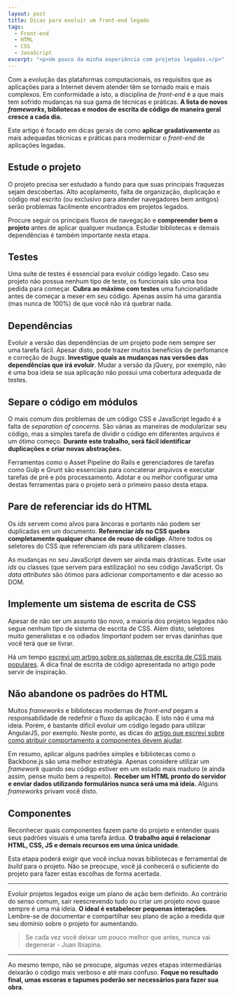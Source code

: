 ```yaml
---
layout: post
title: Dicas para evoluir um front-end legado
tags:
  - Front-end
  - HTML
  - CSS
  - JavaScript
excerpt: "<p>Um pouco da minha experiência com projetos legados.</p>"
---
```


Com a evolução das plataformas computacionais, os requisitos que as aplicações para a Internet devem atender têm se tornado mais e mais complexos. Em conformidade a isto, a disciplina de *front-end* é a que mais tem sofrido mudanças na sua gama de técnicas e práticas. **A lista de novos *frameworks*, bibliotecas e modos de escrita de código de maneira geral cresce a cada dia.**

Este artigo é focado em dicas gerais de como **aplicar gradativamente** as mais adequadas técnicas e práticas para modernizar o *front-end* de aplicações legadas.

## Estude o projeto

O projeto precisa ser estudado a fundo para que suas principais fraquezas sejam descobertas. Alto acoplamento, falta de organização, duplicação e código mal escrito (ou exclusivo para atender navegadores bem antigos) serão problemas facilmente encontrados em projetos legados.

Procure seguir os principais fluxos de navegação e **compreender bem o projeto** antes de aplicar qualquer mudança. Estudar bibliotecas e demais dependências é também importante nesta etapa.

## Testes

Uma suíte de testes é essencial para evoluir código legado. Caso seu projeto não possua nenhum tipo de teste, os funcionais são uma boa pedida para começar.  **Cubra ao máximo com testes** uma funcionalidade antes de começar a mexer em seu código. Apenas assim há uma garantia (mas nunca de 100%) de que você não irá quebrar nada.

## Dependências

Evoluir a versão das dependências de um projeto pode nem sempre ser uma tarefa fácil. Apesar disto, pode trazer muitos benefícios de perfomance e correção de *bugs*. **Investigue quais as mudanças nas versões das dependências que irá evoluir**. Mudar a versão da jQuery, por exemplo, não é uma boa ideia se sua aplicação não possui uma cobertura adequada de testes.

## Separe o código em módulos

O mais comum dos problemas de um código CSS e JavaScript legado é a falta de *separation of concerns*. São várias as maneiras de modularizar seu código, mas a simples tarefa de dividir o código em diferentes arquivos é um ótimo começo. **Durante este trabalho, será fácil identificar duplicações e criar novas abstrações.**

Ferramentas como o Asset Pipeline do Rails e gerenciadores de tarefas como Gulp e Grunt são essenciais para concatenar arquivos e executar tarefas de pré e pós processamento. Adotar e ou melhor configurar uma destas ferramentas para o projeto será o primeiro passo desta etapa.

## Pare de referenciar ids do HTML

Os *ids* servem como alvos para âncoras e portanto não podem ser duplicadas em um documento. **Referenciar *ids* no CSS quebra completamente qualquer chance de reuso de código**. Altere todos os seletores do CSS que referenciam *ids* para utilizarem classes.

As mudanças no seu JavaScript devem ser ainda mais drásticas. Evite usar *ids* ou classes (que servem para estilização) no seu código JavaScript. Os *data attributes* são ótimos para adicionar comportamento e dar acesso ao DOM.

## Implemente um sistema de escrita de CSS

Apesar de não ser um assunto tão novo, a maioria dos projetos legados não segue nenhum tipo de sistema de escrita de CSS. Além disto, seletores muito generalistas e os odiados *!important* podem ser ervas daninhas que você terá que se livrar.

Há um tempo [escrevi um artigo sobre os sistemas de escrita de CSS mais populares](http://tableless.com.br/oocss-smacss-bem-dry-css-afinal-como-escrever-css). A dica final de escrita de código apresentada no artigo pode servir de inspiração.

## Não abandone os padrões do HTML

Muitos *frameworks* e bibliotecas modernas de *front-end* pegam a responsabilidade de redefinir o fluxo da aplicação. E isto não é uma má ideia. Porém, é bastante difícil evoluir um código legado para utilizar AngularJS, por exemplo. Neste ponto, as dicas do [artigo que escrevi sobre como atribuir comportamento a componentes devem ajudar](/revisitando-como-atribuir-comportamento-a-componentes.html).

Em resumo, aplicar alguns padrões simples e bibliotecas como o Backbone.js são uma melhor estratégia. Apenas considere utilizar um *framework* quando seu código estiver em um estado mais maduro (e ainda assim, pense muito bem a respeito). **Receber um HTML pronto do servidor e enviar dados utilizando formulários nunca será uma má ideia.** Alguns *frameworks* privam você disto.

## Componentes

Reconhecer quais componentes fazem parte do projeto e entender quais seus padrões visuais é uma tarefa árdua. **O trabalho aqui é relacionar HTML, CSS, JS e demais recursos em uma única unidade**.

Esta etapa poderá exigir que você inclua novas bibliotecas e ferramental de *build* para o projeto. Não se preocupe, você já conhecerá o suficiente do projeto para fazer estas escolhas de forma acertada.

***

Evoluir projetos legados exige um plano de ação bem definido. Ao contrário do senso comum, sair reescrevendo tudo ou criar um projeto novo quase sempre é uma má ideia. **O ideal é estabelecer pequenas interações**. Lembre-se de documentar e compartilhar seu plano de ação a medida que seu domínio sobre o projeto for aumentando.

> Se cada vez você deixar um pouco melhor que antes, nunca vai degenerar - Juan Ibiapina.

***

Ao mesmo tempo, não se preocupe, algumas vezes etapas intermediárias deixarão o código mais verboso e até mais confuso. **Foque no resultado final, umas escoras e tapumes poderão ser necessários para fazer sua obra**.
